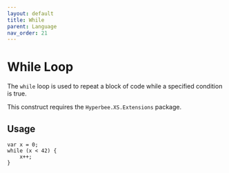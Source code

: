 ```yaml
---
layout: default
title: While
parent: Language
nav_order: 21
---
```


# While Loop

The `while` loop is used to repeat a block of code while a specified condition is true.

This construct requires the `Hyperbee.XS.Extensions` package.

## Usage

```xs
var x = 0;
while (x < 42) {
    x++;
}
```
